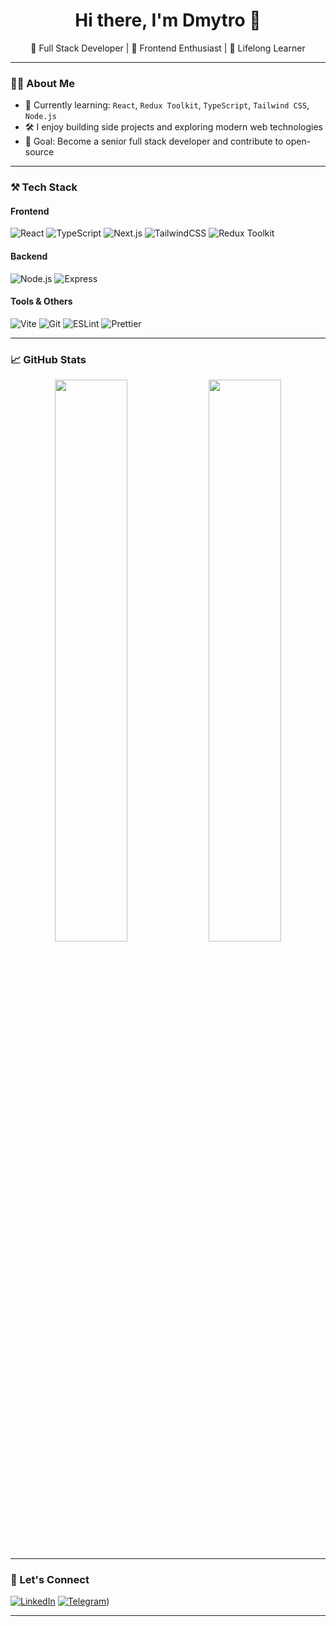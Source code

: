 <h1 align="center">Hi there, I'm Dmytro 👋</h1>

<p align="center">
  🚀 Full Stack Developer | 🎨 Frontend Enthusiast | 🧠 Lifelong Learner
</p>

---

### 🧑‍💻 About Me

- 🌱 Currently learning: `React`, `Redux Toolkit`, `TypeScript`, `Tailwind CSS`, `Node.js`
- 🛠 I enjoy building side projects and exploring modern web technologies
- 🎯 Goal: Become a senior full stack developer and contribute to open-source

---

### ⚒️ Tech Stack

#### Frontend
![React](https://img.shields.io/badge/-React-61DAFB?style=for-the-badge&logo=react)
![TypeScript](https://img.shields.io/badge/-TypeScript-3178C6?style=for-the-badge&logo=typescript)
![Next.js](https://img.shields.io/badge/-Next.js-000000?style=for-the-badge&logo=next.js)
![TailwindCSS](https://img.shields.io/badge/-TailwindCSS-06B6D4?style=for-the-badge&logo=tailwind-css)
![Redux Toolkit](https://img.shields.io/badge/-Redux_Toolkit-764ABC?style=for-the-badge&logo=redux)

#### Backend
![Node.js](https://img.shields.io/badge/-Node.js-339933?style=for-the-badge&logo=node.js)
![Express](https://img.shields.io/badge/-Express-000000?style=for-the-badge&logo=express&logoColor=white)

#### Tools & Others
![Vite](https://img.shields.io/badge/-Vite-646CFF?style=for-the-badge&logo=vite)
![Git](https://img.shields.io/badge/-Git-F05032?style=for-the-badge&logo=git)
![ESLint](https://img.shields.io/badge/-ESLint-4B32C3?style=for-the-badge&logo=eslint)
![Prettier](https://img.shields.io/badge/-Prettier-F7B93E?style=for-the-badge&logo=prettier)

---

### 📈 GitHub Stats

<p align="center">
  <img src="https://github-readme-stats.vercel.app/api?username=your-username&show_icons=true&theme=radical" width="48%" />
  <img src="https://github-readme-streak-stats.herokuapp.com/?user=your-username&theme=radical" width="48%" />
</p>

---

### 🔗 Let's Connect

[![LinkedIn](https://img.shields.io/badge/-LinkedIn-0A66C2?style=for-the-badge&logo=linkedin&logoColor=white)](https://www.linkedin.com/in/dmytro-kashchenko-1983981a9/)
[![Telegram](https://img.shields.io/badge/-Telegram-26A5E4?style=for-the-badge&logo=telegram&logoColor=white)](https://t.me/reb0rned))

---
